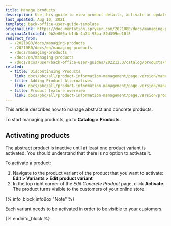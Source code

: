 ```yaml
---
title: Manage products
description: Use this guide to view product details, activate or update product attributes in the Back Office.
last_updated: Aug 10, 2021
template: back-office-user-guide-template
originalLink: https://documentation.spryker.com/2021080/docs/managing-products
originalArticleId: 9b2e066a-b1db-4a74-93ba-82d399ee18f8
redirect_from:
  - /2021080/docs/managing-products
  - /2021080/docs/en/managing-products
  - /docs/managing-products
  - /docs/en/managing-products
  - /docs/scos/user/back-office-user-guides/202212.0/catalog/products/managing-products/managing-products.html
related:
  - title: Discontinuing Products
    link: docs/pbc/all/product-information-management/page.version/manage-in-the-back-office/products/manage-product-variants/discontinue-products.html
  - title: Adding Product Alternatives
    link: docs/pbc/all/product-information-management/page.version/manage-in-the-back-office/products/manage-product-variants/add-product-alternatives.html
  - title: Product feature overview
    link: docs/pbc/all/product-information-management/page.version/product-feature-overview/product-feature-overview.html
---
```


This article describes how to manage abstract and concrete products.

To start managing products, go to **Catalog&nbsp;<span aria-label="and then">></span> Products**.

## Activating products

The abstract product is inactive until at least one product variant is activated. You should understand that there is no option to activate it.

To activate a product:
1. Navigate to the product variant of the product that you want to activate:
    **Edit&nbsp;<span aria-label="and then">></span> Variants&nbsp;<span aria-label="and then">></span> Edit product variant**
2.  In the top right corner of the *Edit Concrete Product* page, click **Activate**.
The product turns visible to the customers of your online store.

{% info_block infoBox "Note" %}

Each variant needs to be activated in order to be visible to your customers.

{% endinfo_block %}
